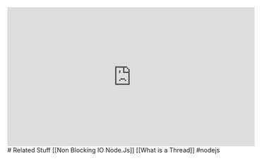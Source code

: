 <iframe width="560" height="315" src="https://www.youtube.com/embed/PNa9OMajw9w" title="YouTube video player" frameborder="0" allow="accelerometer; autoplay; clipboard-write; encrypted-media; gyroscope; picture-in-picture" allowfullscreen></iframe>
# Related Stuff
[[Non Blocking IO Node.Js]]
[[What is a Thread]]
#nodejs 
